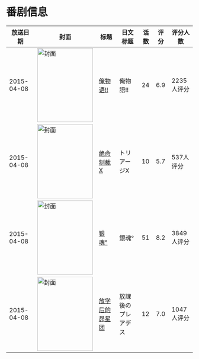 # 番剧信息

|放送日期|封面|标题|日文标题|话数|评分|评分人数|
|---|---|---|---|---|---|---|
|2015-04-08|<img src="https://lain.bgm.tv/pic/cover/c/85/68/117153_Zg4g8.jpg" alt="封面" style="width:150px;height:200px;object-fit:cover;">|[俺物语!!](https://bangumi.tv/subject/117153)|俺物語!!|24|6.9|2235人评分|
|2015-04-08|<img src="https://lain.bgm.tv/pic/cover/c/19/ca/112305_7de9z.jpg" alt="封面" style="width:150px;height:200px;object-fit:cover;">|[绝命制裁X](https://bangumi.tv/subject/112305)|トリアージX|10|5.7|537人评分|
|2015-04-08|<img src="https://lain.bgm.tv/pic/cover/c/92/f6/120791_0Sfdz.jpg" alt="封面" style="width:150px;height:200px;object-fit:cover;">|[银魂°](https://bangumi.tv/subject/120791)|銀魂°|51|8.2|3849人评分|
|2015-04-08|<img src="https://lain.bgm.tv/pic/cover/c/79/cd/86517_1rpC8.jpg" alt="封面" style="width:150px;height:200px;object-fit:cover;">|[放学后的昴星团](https://bangumi.tv/subject/86517)|放課後のプレアデス|12|7.0|1047人评分|
